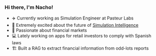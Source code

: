 ### Hi there, I'm Nacho! 
- ✈️ Currently working as Simulation Engineer at Pasteur Labs
- 🚀 Extremely excited about the future of [Simulation Intelligence](https://pasteurlabs.ai/research/)
- 🏦 Passionate about financial markets
- 💻 Lately working on apps for retail investors to comply with Spanish laws
- 🏗️ Built a RAG to extract financial information from odd-lots reports

<!--
**imMoya/imMoya** is a ✨ _special_ ✨ repository because its `README.md` (this file) appears on your GitHub profile.

Here are some ideas to get you started:

- 🔭 I’m currently working on ...
-🌱 I’m currently learning ...
- 👯 I’m looking to collaborate on ...
- 🤔 I’m looking for help with ...
- 💬 Ask me about ...
- 📫 How to reach me: ...
- 😄 Pronouns: ...
- ⚡ Fun fact: ...
-->

